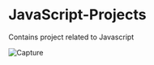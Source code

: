 # JavaScript-Projects
Contains project related to Javascript

![Capture](https://user-images.githubusercontent.com/56495746/149670863-5b5dc04b-7f38-4c6b-b1cd-ff17fc29d9d2.PNG)
